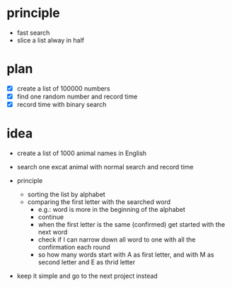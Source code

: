 # principle
- fast search 
- slice a list alway in half 

# plan
- [x] create a list of 100000 numbers
- [x] find one random number and record time 
- [x] record time with binary search 

# idea
- create a list of 1000 animal names in English 
- search one excat animal with normal search and record time 
- principle
    - sorting the list by alphabet 
    - comparing the first letter with the searched word
        - e.g.: word is more in the beginning of the alphabet 
        - continue
        - when the first letter is the same (confirmed) get started with the next word 
        - check if I can narrow down all word to one with all the confirmation each round
        - so how many words start with A as first letter, and with M as second letter and E as thrid letter

- keep it simple and go to the next project instead


